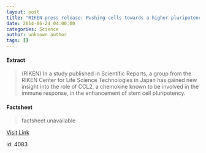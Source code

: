 ```yaml
---
layout: post
title: "RIKEN press release: Pushing cells towards a higher pluripotency state"
date: 2014-06-24 04:00:00
categories: Science
author: unknown author
tags: []
---
```



#### Extract
>(RIKEN) In a study published in Scientific Reports, a group from the RIKEN Center for Life Science Technologies in Japan has gained new insight into the role of CCL2, a chemokine known to be involved in the immune response, in the enhancement of stem cell pluripotency.

#### Factsheet
>factsheet unavailable

[Visit Link](http://www.eurekalert.org/pub_releases/2014-06/r-rpr062214.php)

id:    4083
